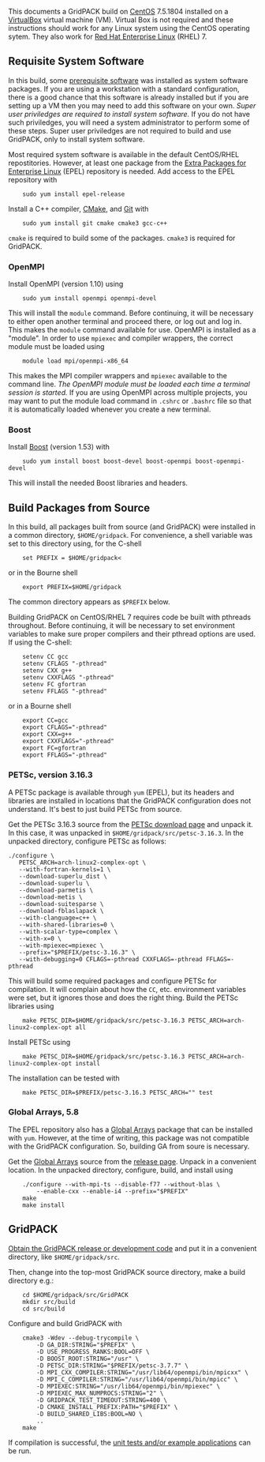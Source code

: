 This documents a GridPACK build on [CentOS](https://www.centos.org/) 7.5.1804
installed on a [VirtualBox](https://www.virtualbox.org/) virtual machine (VM).
Virtual Box is not required and these instructions should work for any Linux
system using the CentOS operating sytem.  They also work for
[Red Hat Enterprise Linux](https://www.redhat.com/en/technologies/linux-platforms/enterprise-linux)
(RHEL) 7.

## Requisite System Software

In this build, some [prerequisite software](../required/BASIC_LINUX.md) was installed
as system software packages. If you are using a workstation with a standard
configuration, there is a good chance that this software is already installed
but if you are setting up a VM then you may need to add this software on your
own.  *Super user priviledges are required to install system
software.* If you do not have such priviledges, you will need a system
administrator to perform some of these steps. Super user priviledges are not
required to build and use GridPACK, only to install system software.

Most required system software is available in the default CentOS/RHEL
repostitories. However, at least one package from the
[Extra Packages for Enterprise Linux](https://fedoraproject.org/wiki/EPEL)
(EPEL) repository is needed.  Add access to the EPEL repository with

```
    sudo yum install epel-release
```

Install a C++ compiler, [CMake](https://cmake.org/), and
[Git](https://git-scm.com/) with

```
    sudo yum install git cmake cmake3 gcc-c++
```

`cmake` is required to build some of the packages. `cmake3` is required for
GridPACK.

### OpenMPI

Install OpenMPI (version 1.10) using

```
    sudo yum install openmpi openmpi-devel
```

This will install the `module` command. Before continuing, it will be
necessary to either open another terminal and proceed there, or log out and log
in. This makes the `module` command available for use. OpenMPI is
installed as a "module". In order to use `mpiexec` and compiler
wrappers, the correct module must be loaded using

```
    module load mpi/openmpi-x86_64
```

This makes the MPI compiler wrappers and `mpiexec` available to the
command line. *The OpenMPI module must be loaded each
time a terminal session is started.* If you are using OpenMPI across multiple
projects, you may want to put the module load command in `.cshrc` or `.bashrc` file
so that it is automatically loaded whenever you create a new terminal.

### Boost

Install [Boost](https://www.boost.org/) (version 1.53) with

```
    sudo yum install boost boost-devel boost-openmpi boost-openmpi-devel
```

This will install the needed Boost libraries and headers.

## Build Packages from Source

In this build, all packages built from source (and GridPACK) were installed in a
common directory, `$HOME/gridpack`.
For convenience, a shell variable was set to this directory using, for the
C-shell

```
    set PREFIX = $HOME/gridpack<
```

or in the Bourne shell

```
    export PREFIX=$HOME/gridpack
```

The common directory appears as `$PREFIX` below. 

Building GridPACK on CentOS/RHEL 7 requires code be built with pthreads
throughout. Before continuing, it will be necessary to set environment variables
to make sure proper compilers and their pthread options are used. If using the
C-shell:

```
    setenv CC gcc
    setenv CFLAGS "-pthread"
    setenv CXX g++
    setenv CXXFLAGS "-pthread"
    setenv FC gfortran
    setenv FFLAGS "-pthread"
```

or in a Bourne shell

```
    export CC=gcc
    export CFLAGS="-pthread"
    export CXX=g++
    export CXXFLAGS="-pthread"
    export FC=gfortran
    export FFLAGS="-pthread"
```

### PETSc, version 3.16.3

A PETSc package is available through `yum` (EPEL), but its headers
and libraries are installed in locations that the GridPACK configuration does
not understand. It's best to just build PETSc from source.

Get the PETSc 3.16.3 source from the
[PETSc download page](https://www.mcs.anl.gov/petsc/download/index.html) and
unpack it. In this case, it was unpacked in `$HOME/gridpack/src/petsc-3.16.3`. In the
unpacked directory, configure PETSc as follows:

    ./configure \
       PETSC_ARCH=arch-linux2-complex-opt \
       --with-fortran-kernels=1 \
       --download-superlu_dist \
       --download-superlu \
       --download-parmetis \
       --download-metis \
       --download-suitesparse \
       --download-fblaslapack \
       --with-clanguage=c++ \
       --with-shared-libraries=0 \
       --with-scalar-type=complex \
       --with-x=0 \
       --with-mpiexec=mpiexec \
       --prefix="$PREFIX/petsc-3.16.3" \
       --with-debugging=0 CFLAGS=-pthread CXXFLAGS=-pthread FFLAGS=-pthread

This will build some required packages and configure PETSc for compilation. It
will complain about how the `CC`, etc. environment variables were
set, but it ignores those and does the right thing.  Build the PETSc libraries
using

```
    make PETSC_DIR=$HOME/gridpack/src/petsc-3.16.3 PETSC_ARCH=arch-linux2-complex-opt all
```

Install PETSc using

```
    make PETSC_DIR=$HOME/gridpack/src/petsc-3.16.3 PETSC_ARCH=arch-linux2-complex-opt install
```

The installation can be tested with

```
    make PETSC_DIR=$PREFIX/petsc-3.16.3 PETSC_ARCH="" test
```

### Global Arrays, 5.8

The EPEL repository also has a [Global Arrays](http://hpc.pnl.gov/globalarrays/)
package that can be installed with `yum`. However, at the time of
writing, this package was not compatible with the GridPACK configuration. So,
building GA from soure is necessary. 

Get the [Global Arrays](http://hpc.pnl.gov/globalarrays/) source from the
[release page](https://github.com/GlobalArrays/ga/releases/tag/v5.8.2).  Unpack
in a convenient location. In the unpacked directory, configure, build, and
install using

```
    ./configure --with-mpi-ts --disable-f77 --without-blas \
        --enable-cxx --enable-i4 --prefix="$PREFIX"
    make
    make install
```

## GridPACK

[Obtain the GridPACK release or development code](https://www.gridpack.org/wiki/index.php/Download_GridPACK)
and put it in a convenient directory, like `$HOME/gridpack/src`. 

Then, change into the top-most GridPACK source directory, make a build directory
e.g.:

```
    cd $HOME/gridpack/src/GridPACK
    mkdir src/build
    cd src/build
```

Configure and build GridPACK with

```
    cmake3 -Wdev --debug-trycompile \
        -D GA_DIR:STRING="$PREFIX" \
        -D USE_PROGRESS_RANKS:BOOL=OFF \
        -D BOOST_ROOT:STRING="/usr" \
        -D PETSC_DIR:STRING="$PREFIX/petsc-3.7.7" \
        -D MPI_CXX_COMPILER:STRING="/usr/lib64/openmpi/bin/mpicxx" \
        -D MPI_C_COMPILER:STRING="/usr/lib64/openmpi/bin/mpicc" \
        -D MPIEXEC:STRING="/usr/lib64/openmpi/bin/mpiexec" \
        -D MPIEXEC_MAX_NUMPROCS:STRING="2" \
        -D GRIDPACK_TEST_TIMEOUT:STRING=400 \
        -D CMAKE_INSTALL_PREFIX:PATH="$PREFIX" \
        -D BUILD_SHARED_LIBS:BOOL=NO \
        ..
    make
```

If compilation is successful, the
[unit tests and/or example applications](../required/GRIDPACK.md#running-tests)
can be run.
